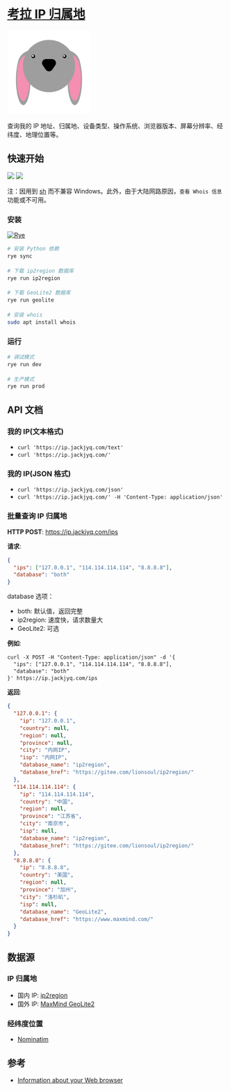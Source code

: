 # [考拉 IP 归属地](https://ip.jackjyq.com/)

![](./src/static/favicon_io/android-chrome-192x192.png)

查询我的 IP 地址、归属地、设备类型、操作系统、浏览器版本、屏幕分辨率、经纬度、地理位置等。

## 快速开始

![](https://img.shields.io/badge/Ubuntu-22%20LTS-orange)
![](https://img.shields.io/badge/macOS-Sonoma-white)

注：因用到 [sh](https://pypi.org/project/sh/) 而不兼容 Windows。此外，由于大陆网路原因，`查看 Whois 信息` 功能或不可用。

### 安装

[![Rye](https://img.shields.io/endpoint?url=https://raw.githubusercontent.com/astral-sh/rye/main/artwork/badge.json)](https://rye-up.com)

```bash
# 安装 Python 依赖
rye sync

# 下载 ip2region 数据库
rye run ip2region

# 下载 GeoLite2 数据库
rye run geolite

# 安装 whois
sudo apt install whois
```

### 运行

```bash
# 调试模式
rye run dev

# 生产模式
rye run prod
```

## API 文档

### 我的 IP(文本格式)

- `curl 'https://ip.jackjyq.com/text'`
- `curl 'https://ip.jackjyq.com/'`

### 我的 IP(JSON 格式)

- `curl 'https://ip.jackjyq.com/json'`
- `curl 'https://ip.jackjyq.com/' -H 'Content-Type: application/json'`

### 批量查询 IP 归属地

**HTTP POST**: https://ip.jackjyq.com/ips

**请求**:

```json
{
  "ips": ["127.0.0.1", "114.114.114.114", "8.8.8.8"],
  "database": "both"
}
```

database 选项：

- both: 默认值，返回完整
- ip2region: 速度快，请求数量大
- GeoLite2: 可选

**例如**:

```shell
curl -X POST -H "Content-Type: application/json" -d '{
  "ips": ["127.0.0.1", "114.114.114.114", "8.8.8.8"],
  "database": "both"
}' https://ip.jackjyq.com/ips
```

**返回**:

```json
{
  "127.0.0.1": {
    "ip": "127.0.0.1",
    "country": null,
    "region": null,
    "province": null,
    "city": "内网IP",
    "isp": "内网IP",
    "database_name": "ip2region",
    "database_href": "https://gitee.com/lionsoul/ip2region/"
  },
  "114.114.114.114": {
    "ip": "114.114.114.114",
    "country": "中国",
    "region": null,
    "province": "江苏省",
    "city": "南京市",
    "isp": null,
    "database_name": "ip2region",
    "database_href": "https://gitee.com/lionsoul/ip2region/"
  },
  "8.8.8.8": {
    "ip": "8.8.8.8",
    "country": "美国",
    "region": null,
    "province": "加州",
    "city": "洛杉矶",
    "isp": null,
    "database_name": "GeoLite2",
    "database_href": "https://www.maxmind.com/"
  }
}
```

## 数据源

### IP 归属地

- 国内 IP: [ip2region](https://github.com/lionsoul2014/ip2region)
- 国外 IP: [MaxMind GeoLite2](https://www.maxmind.com/en/home)

### 经纬度位置

- [Nominatim](https://nominatim.org/)

## 参考

- [Information about your Web browser](http://www.alanwood.net/demos/browserinfo.html)
